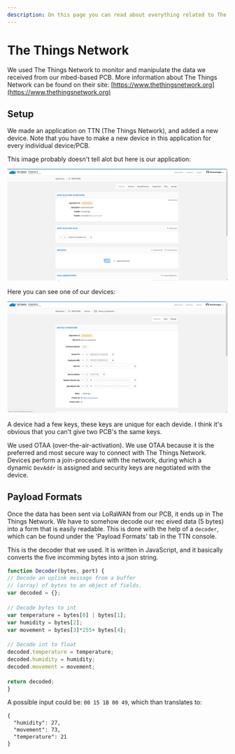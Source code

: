 ```yaml
---
description: On this page you can read about everything related to The Things Network.
---
```


# The Things Network

We used The Things Network to monitor and manipulate the data we received from our mbed-based PCB. More information about The Things Network can be found on their site: [https://www.thethingsnetwork.org](https://www.thethingsnetwork.org)

## Setup

We made an application on TTN \(The Things Network\), and added a new device. Note that you have to make a new device in this application for every individual device/PCB. 

This image probably doesn't tell alot but here is our application:

![TTN application](../.gitbook/assets/knipsel.PNG)

Here you can see one of our devices:

![](../.gitbook/assets/device_censored.jpg)

A device had a few keys, these keys are unique for each devide. I think it's obvious that you can't give two PCB's the same keys.

We used OTAA \(over-the-air-activation\).  We use OTAA because it is the preferred and most secure way to connect with The Things Network. Devices perform a join-procedure with the network, during which a dynamic `DevAddr` is assigned and security keys are negotiated with the device.

## Payload Formats

Once the data has been sent via LoRaWAN from our PCB, it ends up in The Things Network. We have to somehow decode our rec eived data \(5 bytes\) into a form that is easily readable. This is done with the help of a `decoder`, which can be found under the 'Payload Formats' tab in the TTN console.

This is the decoder that we used. It is written in JavaScript, and it basically converts the five incomming bytes into a json string.

```javascript
function Decoder(bytes, port) {
// Decode an uplink message from a buffer
// (array) of bytes to an object of fields.
var decoded = {};

// Decode bytes to int
var temperature = bytes[0] | bytes[1];
var humidity = bytes[2];
var movement = bytes[3]*255+ bytes[4];

// Decode int to float
decoded.temperature = temperature;
decoded.humidity = humidity;
decoded.movement = movement;

return decoded;
}
```

A possible input could be: `00 15 1B 00 49`,  which than translates to:

```text
{
  "humidity": 27,
  "movement": 73,
  "temperature": 21
}
```



